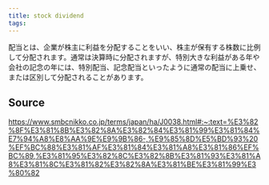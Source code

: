 ```yaml
---
title: stock dividend
tags: 
---
```


配当とは、企業が株主に利益を分配することをいい、株主が保有する株数に比例して分配されます。通常は決算時に分配されますが、特別大きな利益がある年や会社の記念の年には、特別配当、記念配当といったように通常の配当に上乗せ、または区別して分配されることがあります。

## Source
https://www.smbcnikko.co.jp/terms/japan/ha/J0038.html#:~:text=%E3%82%8F%E3%81%8B%E3%82%8A%E3%82%84%E3%81%99%E3%81%84%E7%94%A8%E8%AA%9E%E9%9B%86-,%E9%85%8D%E5%BD%93%20%EF%BC%88%E3%81%AF%E3%81%84%E3%81%A8%E3%81%86%EF%BC%89,%E3%81%95%E3%82%8C%E3%82%8B%E3%81%93%E3%81%A8%E3%81%8C%E3%81%82%E3%82%8A%E3%81%BE%E3%81%99%E3%80%82